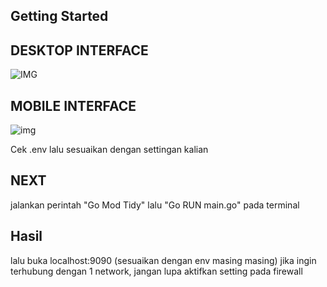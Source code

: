 ## Getting Started

## DESKTOP INTERFACE
![IMG](https://i.ibb.co/YkWK8y8/image-2024-01-15-085131934.png)

## MOBILE INTERFACE
![img](https://i.ibb.co/6Rf1k8T/image-2024-01-17-144345472.png)

Cek .env lalu sesuaikan dengan settingan kalian

## NEXT

jalankan perintah
 "Go Mod Tidy"
lalu
 "Go RUN main.go"
pada terminal

## Hasil

lalu buka localhost:9090 (sesuaikan dengan env masing masing)
jika ingin terhubung dengan 1 network, jangan lupa aktifkan setting pada firewall
